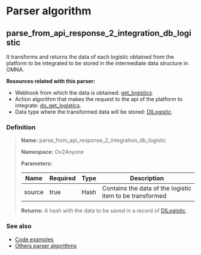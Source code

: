 # Parser algorithm
 
## parse_from_api_response_2_integration_db_logistic

It transforms and returns the data of each logistic obtained from the platform to be integrated to be stored in 
the intermediate data structure in OMNA.

**Resources related with this parser:**

* Webhook from which the data is obtained: [get_logistics](../webhooks/overview.md?id=get_logistics).
* Action algorithm that makes the request to the api of the platform to integrate:
  [do_get_logistics](../action-algorithms/do_get_logistics.md).
* Data type where the transformed data will be stored: [DILogistic](../data-types/DILogistic.md).
    
### Definition

> **Name:** parse_from_api_response_2_integration_db_logistic
> 
> **Namespace:** Ov2Anyone
>
> **Parameters:**
> 
> | Name | Required | Type | Description |
> | ---- | -------- | ---- | ----------- |
> | source | true | Hash | Contains the data of the logistic item to be transformed |
>
> **Returns:** A hash with the data to be saved in a record of [DILogistic](../data-types/DILogistic.md).

### See also
* [Code examples](https://cenit.io/algorithm?f[name][40703][o]=is&f[name][40703][v]=parse_from_api_response_2_integration_db_logistic&f[namespace][40840][o]=starts_with&f[namespace][40840][v]=Ov2)
* [Others parser algorithms](overview?id=parse_from_api_response_2_integration_db_logistic)
